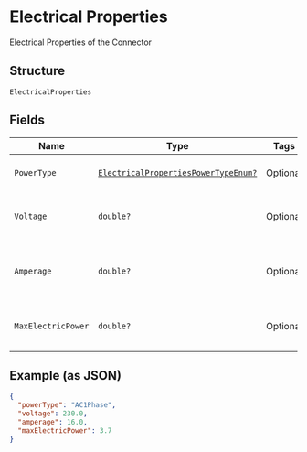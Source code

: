 
# Electrical Properties

Electrical Properties of the Connector

## Structure

`ElectricalProperties`

## Fields

| Name | Type | Tags | Description |
|  --- | --- | --- | --- |
| `PowerType` | [`ElectricalPropertiesPowerTypeEnum?`](../../doc/models/electrical-properties-power-type-enum.md) | Optional | Power Type used in this connector. |
| `Voltage` | `double?` | Optional | Voltage in Volts for this connector |
| `Amperage` | `double?` | Optional | Electric Current in Amperes for this connector |
| `MaxElectricPower` | `double?` | Optional | Power in Kilowatts for this connector |

## Example (as JSON)

```json
{
  "powerType": "AC1Phase",
  "voltage": 230.0,
  "amperage": 16.0,
  "maxElectricPower": 3.7
}
```

